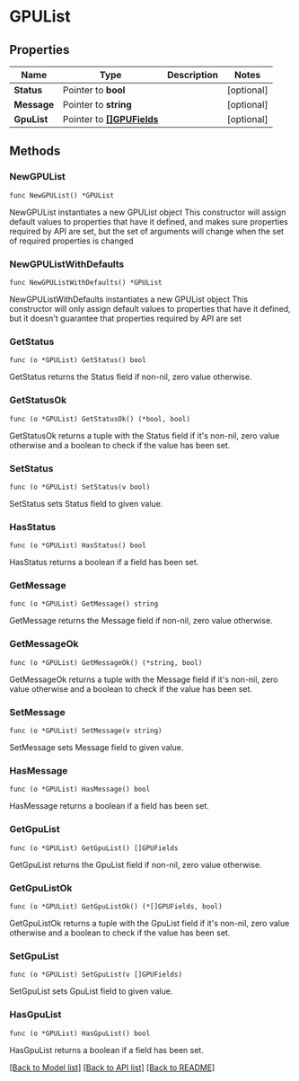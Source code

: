 # GPUList

## Properties

Name | Type | Description | Notes
------------ | ------------- | ------------- | -------------
**Status** | Pointer to **bool** |  | [optional] 
**Message** | Pointer to **string** |  | [optional] 
**GpuList** | Pointer to [**[]GPUFields**](GPUFields.md) |  | [optional] 

## Methods

### NewGPUList

`func NewGPUList() *GPUList`

NewGPUList instantiates a new GPUList object
This constructor will assign default values to properties that have it defined,
and makes sure properties required by API are set, but the set of arguments
will change when the set of required properties is changed

### NewGPUListWithDefaults

`func NewGPUListWithDefaults() *GPUList`

NewGPUListWithDefaults instantiates a new GPUList object
This constructor will only assign default values to properties that have it defined,
but it doesn't guarantee that properties required by API are set

### GetStatus

`func (o *GPUList) GetStatus() bool`

GetStatus returns the Status field if non-nil, zero value otherwise.

### GetStatusOk

`func (o *GPUList) GetStatusOk() (*bool, bool)`

GetStatusOk returns a tuple with the Status field if it's non-nil, zero value otherwise
and a boolean to check if the value has been set.

### SetStatus

`func (o *GPUList) SetStatus(v bool)`

SetStatus sets Status field to given value.

### HasStatus

`func (o *GPUList) HasStatus() bool`

HasStatus returns a boolean if a field has been set.

### GetMessage

`func (o *GPUList) GetMessage() string`

GetMessage returns the Message field if non-nil, zero value otherwise.

### GetMessageOk

`func (o *GPUList) GetMessageOk() (*string, bool)`

GetMessageOk returns a tuple with the Message field if it's non-nil, zero value otherwise
and a boolean to check if the value has been set.

### SetMessage

`func (o *GPUList) SetMessage(v string)`

SetMessage sets Message field to given value.

### HasMessage

`func (o *GPUList) HasMessage() bool`

HasMessage returns a boolean if a field has been set.

### GetGpuList

`func (o *GPUList) GetGpuList() []GPUFields`

GetGpuList returns the GpuList field if non-nil, zero value otherwise.

### GetGpuListOk

`func (o *GPUList) GetGpuListOk() (*[]GPUFields, bool)`

GetGpuListOk returns a tuple with the GpuList field if it's non-nil, zero value otherwise
and a boolean to check if the value has been set.

### SetGpuList

`func (o *GPUList) SetGpuList(v []GPUFields)`

SetGpuList sets GpuList field to given value.

### HasGpuList

`func (o *GPUList) HasGpuList() bool`

HasGpuList returns a boolean if a field has been set.


[[Back to Model list]](../README.md#documentation-for-models) [[Back to API list]](../README.md#documentation-for-api-endpoints) [[Back to README]](../README.md)


